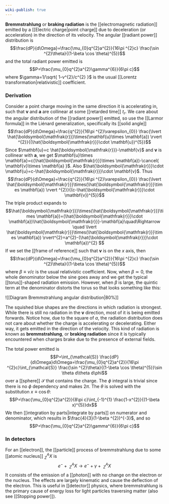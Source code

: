 ```yaml
---
wiki-publish: true
---
```

**Bremmstrahlung** or **braking radiation** is the [[electromagnetic radiation]] emitted by a [[Electric charge|point charge]] due to deceleration (or acceleration) in the direction of its velocity. The angular [[radiant power]] distribution is
$$\frac{dP}{d\Omega}=\frac{\mu_{0}q^{2}a^{2}}{16\pi ^{2}c} \frac{\sin ^{2}\theta}{(1-\beta \cos \theta)^{5}}$$
and the total radiant power emitted is
$$P=\frac{\mu_{0}q^{2}a^{2}\gamma^{6}}{6\pi c}$$
where $\gamma=1/\sqrt{ 1-v^{2}/c^{2} }$ is the usual [[Lorentz transformation|relativistic]] coefficient.
### Derivation
Consider a point charge moving in the same direction it is accelerating in, such that $\mathbf{v}$ and $\mathbf{a}$ are collinear at some [[retarded time]] $t_{r}$. We care about the angular distribution of the [[radiant power]] emitted, so use the [[Larmor formula]] in the Liénard generalization, specifically its [[solid angle]]
$$\frac{dP}{d\Omega}=\frac{q^{2}}{16\pi ^{2}\varepsilon_{0}} \frac{\lvert \hat{\boldsymbol{\mathfrak{r}}}\times(\mathbf{u}\times \mathbf{a}) \rvert ^{2}}{(\hat{\boldsymbol{\mathfrak{r}}}\cdot \mathbf{u})^{5}}$$
Since $\mathbf{u}=c \hat{\boldsymbol{\mathfrak{r}}}-\mathbf{v}$ and $\mathbf{v}$ is collinear with $\mathbf{a}$, we get $\mathbf{u}\times \mathbf{a}=c(\hat{\boldsymbol{\mathfrak{r}}}\times \mathbf{a})-\cancel{ \mathbf{v}\times \mathbf{a} }$. Also $\hat{\boldsymbol{\mathfrak{r}}}\cdot \mathbf{u}=c-\hat{\boldsymbol{\mathfrak{r}}}\cdot \mathbf{v}$. Thus
$$\frac{dP}{d\Omega}=\frac{q^{2}}{16\pi ^{2}\varepsilon_{0}} \frac{\lvert \hat{\boldsymbol{\mathfrak{r}}}\times(\hat{\boldsymbol{\mathfrak{r}}}\times \mathbf{a}) \rvert ^{2}}{(c-\hat{\boldsymbol{\mathfrak{r}}}\cdot \mathbf{v})^{5}}$$
The triple product expands to
$$\hat{\boldsymbol{\mathfrak{r}}}\times(\hat{\boldsymbol{\mathfrak{r}}}\times \mathbf{a})=(\hat{\boldsymbol{\mathfrak{r}}}\cdot \mathbf{a})\hat{\boldsymbol{\mathfrak{r}}}-\mathbf{a}\quad\Rightarrow \quad \lvert \hat{\boldsymbol{\mathfrak{r}}}\times(\hat{\boldsymbol{\mathfrak{r}}}\times \mathbf{a}) \rvert^{2}=a^{2}-(\hat{\boldsymbol{\mathfrak{r}}}\cdot \mathbf{a})^{2} $$
If we set the [[frame of reference]] such that $\mathbf{v}$ is on the $x$ axis, then
$$\frac{dP}{d\Omega}=\frac{\mu_{0}q^{2}a^{2}}{16\pi ^{2}c} \frac{\sin ^{2}\theta}{(1-\beta \cos \theta)^{5}}$$
where $\beta\equiv v/c$ is the usual relativistic coefficient. Now, when $\beta \simeq 0$, the whole denominator below the sine goes away and we get the typical [[torus]]-shaped radiation emission. However, when $\beta$ is large, the quintic term at the denominator distorts the torus so that looks something like this:

![[Diagram Bremmstrahlung angular distribution|80%]]

The squished blue shapes are the directions in which radiation is strongest. While there is still no radiation in the $\mathbf{v}$ direction, most of it is being emitted forwards. Notice how, due to the square of $a$, the radiation distribution does not care about whether the charge is accelerating or decelerating. Either way, it gets emitted in the direction of the velocity. This kind of radiation is known as **bremmstrahlung**, or **braking radiation** since it is typically encountered when charges brake due to the presence of external fields.

The total power emitted is
$$P=\int_{\mathcal{S}} \frac{dP}{d\Omega}d\Omega=\frac{\mu_{0}q^{2}a^{2}}{16\pi ^{2}c}\int_{\mathcal{S}} \frac{\sin ^{2}\theta}{(1-\beta \cos \theta)^{5}}\sin \theta d\theta d\phi$$
over a [[sphere]] $\mathcal{S}$ that contains the charge. The $\phi$ integral is trivial since there is no $\phi$ dependency and makes $2\pi$. The $\theta$ is solved with the substitution $x\equiv \cos \theta$:
$$P=\frac{\mu_{0}q^{2}a^{2}}{8\pi c}\int_{-1}^{1} \frac{1-x^{2}}{(1-\beta x)^{5}}dx$$
We then [[integration by parts|integrate by parts]] on numerator and denominator, which results in $\frac{4}{3}(1-\beta ^{2})^{-3}$, and so
$$P=\frac{\mu_{0}q^{2}a^{2}\gamma^{6}}{6\pi c}$$
### In detectors
For an [[electron]], the [[particle]] process of bremmstrahlung due to some [[atomic nucleus]] $^{A}_{Z}X$ is
$$e^{-}+\ _{Z}^{A}X \rightarrow e^{-}+\gamma+\ _{Z}^{A}X$$
It consists of the emission of a [[photon]] with no change on the electron or the nucleus. The effects are largely kinematic and cause the deflection of the electron. This is useful in [[detector]] physics, where bremmstrahlung is the primary cause of energy loss for light particles traversing matter (also see [[Stopping power]]).